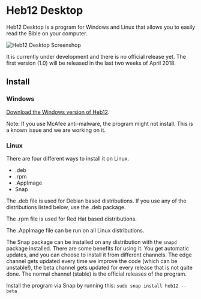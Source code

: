 # Heb12 Desktop
Heb12 Desktop is a program for Windows and Linux that allows you to easily read the Bible on your computer.

![Heb12 Desktop Screenshop](heb12.ml/img/example1.png)

It is currently under development and there is no official release yet. The first version (1.0) will be released in the last two weeks of April 2018.

## Install

### Windows
[Download the Windows version of Heb12](https://drive.google.com/open?id=1DVAs3tqKXHSrvxKar7DlOyPex3PCiVDb).

Note: If you use McAfee anti-malware, the program might not install. This is a known issue and we are working on it.

### Linux
There are four different ways to install it on Linux.

- .deb
- .rpm
- .AppImage
- Snap

The .deb file is used for Debian based distributions. If you use any of the distributions listed below, use the .deb package.

The .rpm file is used for Red Hat based distributions.

The .AppImage file can be run on all Linux distributions.

The Snap package can be installed on any distribution with the `snapd` package installed. There are some benefits for using it. You get automatic updates, and you can choose to install it from different channels. The edge channel gets updated every time we improve the code (which can be unstable!), the beta channel gets updated for every release that is not quite done. The normal channel (stable) is the official releases of the program.

Install the program via Snap by running this: `sudo snap install heb12 --beta`
